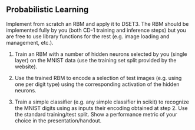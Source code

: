 ## Probabilistic Learning 

Implement from scratch an RBM and apply it to DSET3. The RBM should be implemented fully by you (both CD-1 training and inference steps) but you are free to use library functions for the rest (e.g. image loading and management, etc.).

1.    Train an RBM with a number of hidden neurons selected by you (single layer) on the MNIST data (use the training set split provided by the website).

2.    Use the trained RBM to encode a selection of test images (e.g. using one per digit type) using the corresponding activation of the hidden neurons.

3.    Train a simple classifier (e.g. any simple classifier in scikit) to recognize the MNIST digits using as inputs their encoding obtained at step 2. Use the standard training/test split. Show a performance metric of your choice in the presentation/handout.